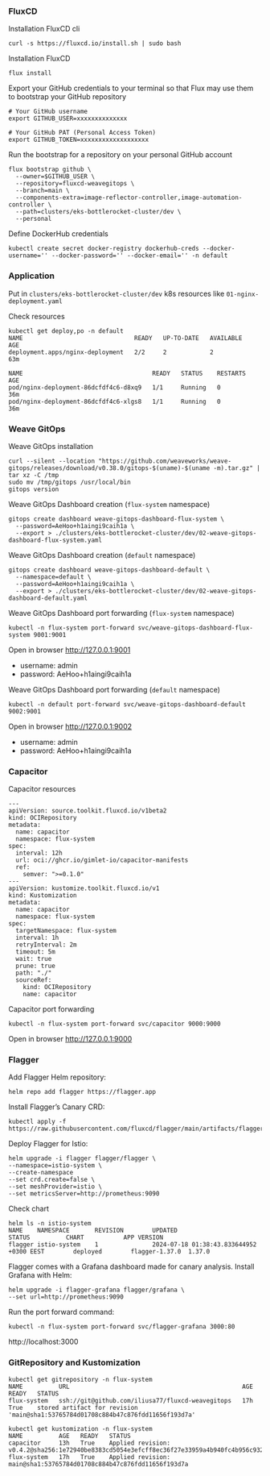 ### FluxCD

Installation FluxCD cli
```
curl -s https://fluxcd.io/install.sh | sudo bash
```

Installation FluxCD
```
flux install
```

Export your GitHub credentials to your terminal so that Flux may use them to bootstrap your GitHub repository
```
# Your GitHub username
export GITHUB_USER=xxxxxxxxxxxxxx

# Your GitHub PAT (Personal Access Token)
export GITHUB_TOKEN=xxxxxxxxxxxxxxxxxxx
```

Run the bootstrap for a repository on your personal GitHub account
```
flux bootstrap github \
  --owner=$GITHUB_USER \
  --repository=fluxcd-weavegitops \
  --branch=main \
  --components-extra=image-reflector-controller,image-automation-controller \
  --path=clusters/eks-bottlerocket-cluster/dev \
  --personal
```

Define DockerHub credentials 
```
kubectl create secret docker-registry dockerhub-creds --docker-username='' --docker-password='' --docker-email='' -n default
```

### Application

Put in `clusters/eks-bottlerocket-cluster/dev` k8s resources like `01-nginx-deployment.yaml`

Check resources
```
kubectl get deploy,po -n default
NAME                               READY   UP-TO-DATE   AVAILABLE   AGE
deployment.apps/nginx-deployment   2/2     2            2           63m

NAME                                    READY   STATUS    RESTARTS   AGE
pod/nginx-deployment-86dcfdf4c6-d8xq9   1/1     Running   0          36m
pod/nginx-deployment-86dcfdf4c6-xlgs8   1/1     Running   0          36m
```

### Weave GitOps
Weave GitOps installation
```
curl --silent --location "https://github.com/weaveworks/weave-gitops/releases/download/v0.38.0/gitops-$(uname)-$(uname -m).tar.gz" | tar xz -C /tmp
sudo mv /tmp/gitops /usr/local/bin
gitops version
```

Weave GitOps Dashboard creation (`flux-system` namespace)
```
gitops create dashboard weave-gitops-dashboard-flux-system \
  --password=AeHoo+h1aingi9caih1a \
  --export > ./clusters/eks-bottlerocket-cluster/dev/02-weave-gitops-dashboard-flux-system.yaml
```

Weave GitOps Dashboard creation (`default` namespace)
```
gitops create dashboard weave-gitops-dashboard-default \
  --namespace=default \
  --password=AeHoo+h1aingi9caih1a \
  --export > ./clusters/eks-bottlerocket-cluster/dev/02-weave-gitops-dashboard-default.yaml
```

Weave GitOps Dashboard port forwarding (`flux-system` namespace)
```
kubectl -n flux-system port-forward svc/weave-gitops-dashboard-flux-system 9001:9001
```

Open in browser http://127.0.0.1:9001
- username: admin
- password: AeHoo+h1aingi9caih1a

Weave GitOps Dashboard port forwarding (`default` namespace)
```
kubectl -n default port-forward svc/weave-gitops-dashboard-default 9002:9001
```

Open in browser http://127.0.0.1:9002
- username: admin
- password: AeHoo+h1aingi9caih1a


### Capacitor

Capacitor resources
```
---
apiVersion: source.toolkit.fluxcd.io/v1beta2
kind: OCIRepository
metadata:
  name: capacitor
  namespace: flux-system
spec:
  interval: 12h
  url: oci://ghcr.io/gimlet-io/capacitor-manifests
  ref:
    semver: ">=0.1.0"
---
apiVersion: kustomize.toolkit.fluxcd.io/v1
kind: Kustomization
metadata:
  name: capacitor
  namespace: flux-system
spec:
  targetNamespace: flux-system
  interval: 1h
  retryInterval: 2m
  timeout: 5m
  wait: true
  prune: true
  path: "./"
  sourceRef:
    kind: OCIRepository
    name: capacitor
```

Capacitor port forwarding
```
kubectl -n flux-system port-forward svc/capacitor 9000:9000
```

Open in browser http://127.0.0.1:9000

### Flagger 
Add Flagger Helm repository:
```
helm repo add flagger https://flagger.app
```

Install Flagger’s Canary CRD:
```
kubectl apply -f https://raw.githubusercontent.com/fluxcd/flagger/main/artifacts/flagger/crd.yaml
```

Deploy Flagger for Istio:
```
helm upgrade -i flagger flagger/flagger \
--namespace=istio-system \
--create-namespace
--set crd.create=false \
--set meshProvider=istio \
--set metricsServer=http://prometheus:9090
```

Check chart
```
helm ls -n istio-system
NAME    NAMESPACE       REVISION        UPDATED                                         STATUS          CHART           APP VERSION
flagger istio-system    1               2024-07-18 01:38:43.833644952 +0300 EEST        deployed        flagger-1.37.0  1.37.0
```

Flagger comes with a Grafana dashboard made for canary analysis. Install Grafana with Helm:
```
helm upgrade -i flagger-grafana flagger/grafana \
--set url=http://prometheus:9090
```
Run the port forward command:
```
kubectl -n flux-system port-forward svc/flagger-grafana 3000:80
```

http://localhost:3000

### GitRepository and Kustomization
```
kubectl get gitrepository -n flux-system
NAME          URL                                                AGE   READY   STATUS
flux-system   ssh://git@github.com/iliusa77/fluxcd-weavegitops   17h   True    stored artifact for revision 'main@sha1:53765784d01708c884b47c876fdd11656f193d7a'

kubectl get kustomization -n flux-system
NAME          AGE   READY   STATUS
capacitor     13h   True    Applied revision: v0.4.2@sha256:1e72940be8383cd5054e3efcff8ec36f27e33959a4b940fc4b956c932083578b
flux-system   17h   True    Applied revision: main@sha1:53765784d01708c884b47c876fdd11656f193d7a
```